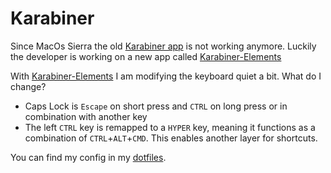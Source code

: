 # Karabiner

Since MacOs Sierra the old [Karabiner app](https://pqrs.org/osx/karabiner/index.html.en) is not working anymore.
Luckily the developer is working on a new app called [Karabiner-Elements](https://github.com/tekezo/Karabiner-Elements)

With [Karabiner-Elements](https://github.com/tekezo/Karabiner-Elements) I am
modifying the keyboard quiet a bit. What do I change?

* Caps Lock is `Escape`  on short press and `CTRL` on long press or in
  combination with another key
* The left `CTRL` key is remapped to a `HYPER` key, meaning it functions
  as a combination of `CTRL`+`ALT`+`CMD`. This enables another layer for
  shortcuts.

You can find my config in my [dotfiles](https://github.com/bitboxer/dotfiles/blob/master/tilde/config/karabiner/karabiner.json).
